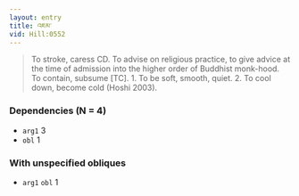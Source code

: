 ```yaml
---
layout: entry
title: འཇམ་
vid: Hill:0552
---
```

> To stroke, caress CD\. To advise on religious practice, to give advice at the time of admission into the higher order of Buddhist monk-hood\. To contain, subsume [TC]\. 1\. To be soft, smooth, quiet\. 2\. To cool down, become cold (Hoshi 2003)\.


### Dependencies (N = 4)
* `arg1` 3
* `obl` 1


### With unspecified obliques
* `arg1` `obl` 1
